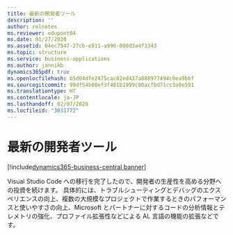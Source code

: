 ```yaml
---
title: 最新の開発者ツール
description: ''
author: relnotes
ms.reviewer: edupont04
ms.date: 01/27/2020
ms.assetid: 04ec7547-27cb-e911-a996-000d3a4f3343
ms.topic: structure
ms.service: business-applications
ms.author: jannikb
dynamics365pdf: true
ms.openlocfilehash: b5d04dfe2475cac82ed437a888977494c0ea9bbf
ms.sourcegitcommit: 99df54b08ef3f481b1999c80acfbd71cc3a0e591
ms.translationtype: HT
ms.contentlocale: ja-JP
ms.lasthandoff: 02/07/2020
ms.locfileid: "3031772"
---
```

# <a name="modern-developer-tools"></a>最新の開発者ツール

[!include[dynamics365-business-central banner](../includes/dynamics365-business-central.md)]

<!--structure start-->
Visual Studio Code への移行を完了したので、開発者の生産性を高める分野への投資を続けます。 具体的には、トラブルシューティングとデバッグのエクスペリエンスの向上、複数の大規模なプロジェクトで作業するときのパフォーマンスと使いやすさの向上、Microsoft とパートナーに対するコードの分析情報とテレメトリの強化、プロファイル拡張性などによる AL 言語の機能の拡張などです。
<!--structure end-->



